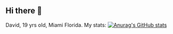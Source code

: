 ## Hi there 👋
David, 19 yrs old, Miami Florida.
My stats:
[![Anurag's GitHub stats](https://github-readme-stats.vercel.app/api?username=davidddx)](https://github.com/anuraghazra/github-readme-stats)
<!--
**davidddx/davidddx** is a ✨ _special_ ✨ repository because its `README.md` (this file) appears on your GitHub profile.

Here are some ideas to get you started:

- 🔭 I’m currently working on ...
- 🌱 I’m currently learning ...
- 👯 I’m looking to collaborate on ...
- 🤔 I’m looking for help with ...
- 💬 Ask me about ...
- 📫 How to reach me: ...
- 😄 Pronouns: ...
- ⚡ Fun fact: ...
-->
